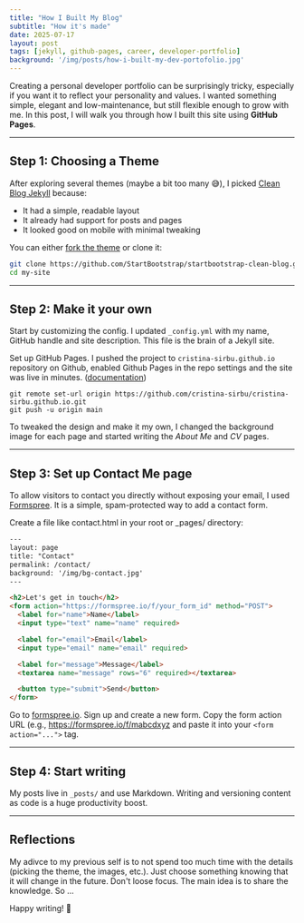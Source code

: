 ```yaml
---
title: "How I Built My Blog"
subtitle: "How it's made"
date: 2025-07-17
layout: post
tags: [jekyll, github-pages, career, developer-portfolio]
background: '/img/posts/how-i-built-my-dev-portofolio.jpg'
---
```


Creating a personal developer portfolio can be surprisingly tricky, especially if you want it to reflect your personality and values. I wanted something simple, elegant and low-maintenance, but still flexible enough to grow with me. In this post, I will walk you through how I built this site using **GitHub Pages**.

---

## Step 1: Choosing a Theme

After exploring several themes (maybe a bit too many 😅), I picked [Clean Blog Jekyll](https://startbootstrap.github.io/startbootstrap-clean-blog/) because:

- It had a simple, readable layout
- It already had support for posts and pages
- It looked good on mobile with minimal tweaking

You can either [fork the theme](https://github.com/StartBootstrap/startbootstrap-clean-blog) or clone it:

```bash
git clone https://github.com/StartBootstrap/startbootstrap-clean-blog.git my-site
cd my-site
```

---

## Step 2: Make it your own

Start by customizing the config. I updated `_config.yml` with my name, GitHub handle and site description. This file is the brain of a Jekyll site.

Set up GitHub Pages. I pushed the project to `cristina-sirbu.github.io` repository on Github, enabled Github Pages in the repo settings and the site was live in minutes. ([documentation](https://docs.github.com/en/pages/quickstart))

```shell
git remote set-url origin https://github.com/cristina-sirbu/cristina-sirbu.github.io.git
git push -u origin main
```

To tweaked the design and make it my own, I changed the background image for each page and started writing the *About Me* and *CV* pages.

---

## Step 3: Set up Contact Me page

To allow visitors to contact you directly without exposing your email, I used [Formspree](https://formspree.io/). It is a simple, spam-protected way to add a contact form.

Create a file like contact.html in your root or _pages/ directory:

```html
---
layout: page
title: "Contact"
permalink: /contact/
background: '/img/bg-contact.jpg'
---

<h2>Let's get in touch</h2>
<form action="https://formspree.io/f/your_form_id" method="POST">
  <label for="name">Name</label>
  <input type="text" name="name" required>

  <label for="email">Email</label>
  <input type="email" name="email" required>

  <label for="message">Message</label>
  <textarea name="message" rows="6" required></textarea>

  <button type="submit">Send</button>
</form>
```

Go to [formspree.io](https://formspree.io/). Sign up and create a new form. Copy the form action URL (e.g., https://formspree.io/f/mabcdxyz and paste it into your `<form action="...">` tag.

---

## Step 4: Start writing

My posts live in `_posts/` and use Markdown. Writing and versioning content as code is a huge productivity boost.

---

## Reflections

My adivce to my previous self is to not spend too much time with the details (picking the theme, the images, etc.). Just choose something knowing that it will change in the future. Don't loose focus. The main idea is to share the knowledge. So ...

Happy writing! 🙂
